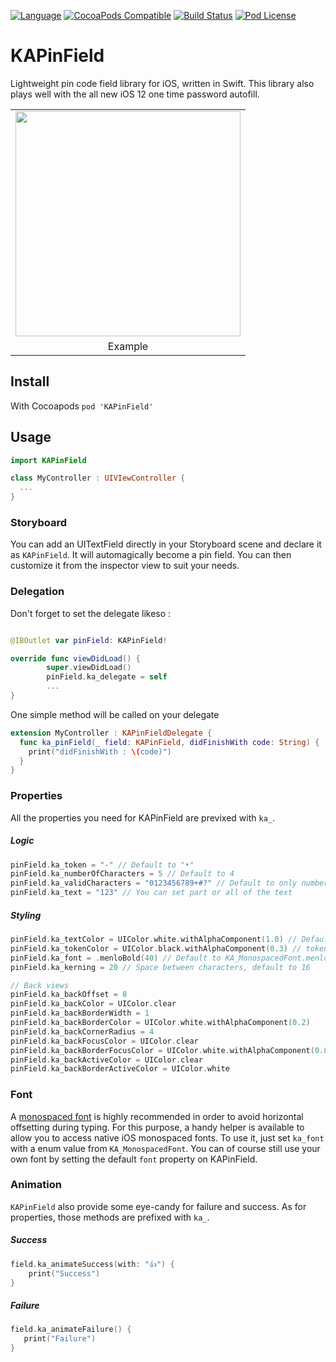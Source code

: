 [![Language](https://img.shields.io/badge/swift-5.0-blue.svg)](http://swift.org)
[![CocoaPods Compatible](https://img.shields.io/cocoapods/v/KAPinField.svg)](https://img.shields.io/cocoapods/v/KAPinField.svg)
[![Build Status](https://travis-ci.org/kirualex/KAPinField.svg?branch=master)](https://travis-ci.org/kirualex/KAPinField)
[![Pod License](http://img.shields.io/cocoapods/l/SDWebImage.svg?style=flat)](https://raw.githubusercontent.com/kirualex/SwiftyGif/master/LICENSE)

# KAPinField
Lightweight pin code field library for iOS, written in Swift.
This library also plays well with the all new iOS 12 one time password autofill.

<table>
  <tr>
    <td>
      <img src="https://github.com/kirualex/KAPinField/blob/backviews/preview1.gif"  width="360"  />
    </td>
  </tr>
  <tr>
  <td align=center>
      Example
    </td>
   </tr>
 </table>

## Install
With Cocoapods
`pod 'KAPinField'`

## Usage
```swift
import KAPinField

class MyController : UIVIewController {
  ...
}
```

### Storyboard
You can add an UITextField directly in your Storyboard scene and declare it as `KAPinField`. It will automagically become a pin field. You can then customize it from the inspector view to suit your needs.

### Delegation
Don't forget to set the delegate likeso :
```swift

@IBOutlet var pinField: KAPinField!

override func viewDidLoad() {
        super.viewDidLoad()
        pinField.ka_delegate = self
        ...
}
```

One simple method will be called on your delegate
```swift
extension MyController : KAPinFieldDelegate {
  func ka_pinField(_ field: KAPinField, didFinishWith code: String) {
    print("didFinishWith : \(code)")
  }
}
```

### Properties
All the properties you need for KAPinField are previxed with `ka_`.

##### Logic
```swift
pinField.ka_token = "-" // Default to "•"
pinField.ka_numberOfCharacters = 5 // Default to 4
pinField.ka_validCharacters = "0123456789+#?" // Default to only numbers, "0123456789"
pinField.ka_text = "123" // You can set part or all of the text
```

##### Styling
```swift
pinField.ka_textColor = UIColor.white.withAlphaComponent(1.0) // Default to nib color or black if initialized programmatically.
pinField.ka_tokenColor = UIColor.black.withAlphaComponent(0.3) // token color, default to text color
pinField.ka_font = .menloBold(40) // Default to KA_MonospacedFont.menlo(40)
pinField.ka_kerning = 20 // Space between characters, default to 16

// Back views
pinField.ka_backOffset = 8
pinField.ka_backColor = UIColor.clear
pinField.ka_backBorderWidth = 1
pinField.ka_backBorderColor = UIColor.white.withAlphaComponent(0.2)
pinField.ka_backCornerRadius = 4
pinField.ka_backFocusColor = UIColor.clear
pinField.ka_backBorderFocusColor = UIColor.white.withAlphaComponent(0.8)
pinField.ka_backActiveColor = UIColor.clear
pinField.ka_backBorderActiveColor = UIColor.white
```

### Font
A [monospaced font](https://en.wikipedia.org/wiki/Monospaced_font) is highly recommended in order to avoid horizontal offsetting during typing. For this purpose, a handy helper is available to allow you to access native iOS monospaced fonts.
To use it, just set `ka_font` with a enum value from `KA_MonospacedFont`.
You can of course still use your own font by setting the default `font` property on KAPinField.

### Animation
`KAPinField` also provide some eye-candy for failure and success. As for properties, those methods are prefixed with `ka_`.

##### Success
```swift
field.ka_animateSuccess(with: "👍") {
    print("Success")
}
```

##### Failure
```swift
field.ka_animateFailure() {
   print("Failure")
}
```
